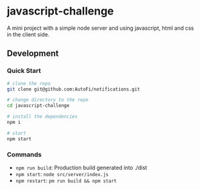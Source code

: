 # javascript-challenge
A mini project with a simple node server  and using javascript, html  and css in the client side.


## Development

### Quick Start

```sh
# clone the repo
git clone git@github.com:AutoFi/notifications.git

# change directory to the repo
cd javascript-challenge

# install the dependencies
npm i

# start 
npm start
```

### Commands

- `npm run build`: Production build generated into ./dist
- `npm start`: `node src/server/index.js`
- `npm restart`: `pm run build && npm start`
